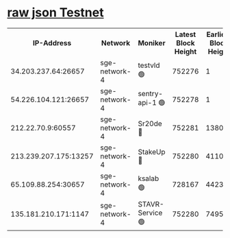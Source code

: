 
[raw json Testnet](https://rpc-check.sget.stavr.tech/sget/rpc-sget-result.json)
=


<table><tr><th>IP-Address</th><th>Network</th><th>Moniker</th><th>Latest Block Height</th><th>Earliest Block Height</th><th>Catching Up</th><th>Tx Index</th><th>Voting Power</th><th>Scan Time</th></tr><tr><td>34.203.237.64:26657</td><td>sge-network-4</td><td>testvld 🟢</td><td>752276</td><td>1</td><td>False</td><td>on</td><td>0</td><td>2023-12-22T01:58:55.126250969UTC</td></tr><tr><td>54.226.104.121:26657</td><td>sge-network-4</td><td>sentry-api-1 🟢</td><td>752278</td><td>1</td><td>False</td><td>on</td><td>0</td><td>2023-12-22T01:59:10.144333495UTC</td></tr><tr><td>212.22.70.9:60557</td><td>sge-network-4</td><td>Sr20de 🔴</td><td>752281</td><td>138001</td><td>False</td><td>on</td><td>99</td><td>2023-12-22T01:59:25.989210950UTC</td></tr><tr><td>213.239.207.175:13257</td><td>sge-network-4</td><td>StakeUp 🔴</td><td>752280</td><td>411001</td><td>False</td><td>off</td><td>100</td><td>2023-12-22T01:59:18.632738360UTC</td></tr><tr><td>65.109.88.254:30657</td><td>sge-network-4</td><td>ksalab 🟢</td><td>728167</td><td>442343</td><td>False</td><td>off</td><td>0</td><td>2023-12-22T01:59:23.456862227UTC</td></tr><tr><td>135.181.210.171:1147</td><td>sge-network-4</td><td>STAVR-Service 🟢</td><td>752280</td><td>749501</td><td>False</td><td>on</td><td>0</td><td>2023-12-22T01:59:19.017946070UTC</td></tr></table>
